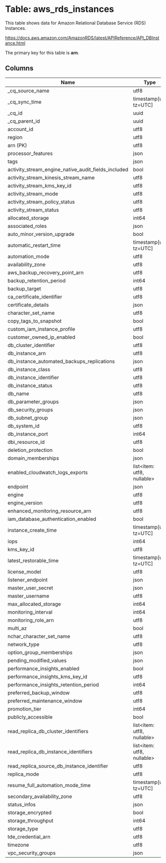 # Table: aws_rds_instances

This table shows data for Amazon Relational Database Service (RDS) Instances.

https://docs.aws.amazon.com/AmazonRDS/latest/APIReference/API_DBInstance.html

The primary key for this table is **arn**.

## Columns

| Name          | Type          |
| ------------- | ------------- |
|_cq_source_name|utf8|
|_cq_sync_time|timestamp[us, tz=UTC]|
|_cq_id|uuid|
|_cq_parent_id|uuid|
|account_id|utf8|
|region|utf8|
|arn (PK)|utf8|
|processor_features|json|
|tags|json|
|activity_stream_engine_native_audit_fields_included|bool|
|activity_stream_kinesis_stream_name|utf8|
|activity_stream_kms_key_id|utf8|
|activity_stream_mode|utf8|
|activity_stream_policy_status|utf8|
|activity_stream_status|utf8|
|allocated_storage|int64|
|associated_roles|json|
|auto_minor_version_upgrade|bool|
|automatic_restart_time|timestamp[us, tz=UTC]|
|automation_mode|utf8|
|availability_zone|utf8|
|aws_backup_recovery_point_arn|utf8|
|backup_retention_period|int64|
|backup_target|utf8|
|ca_certificate_identifier|utf8|
|certificate_details|json|
|character_set_name|utf8|
|copy_tags_to_snapshot|bool|
|custom_iam_instance_profile|utf8|
|customer_owned_ip_enabled|bool|
|db_cluster_identifier|utf8|
|db_instance_arn|utf8|
|db_instance_automated_backups_replications|json|
|db_instance_class|utf8|
|db_instance_identifier|utf8|
|db_instance_status|utf8|
|db_name|utf8|
|db_parameter_groups|json|
|db_security_groups|json|
|db_subnet_group|json|
|db_system_id|utf8|
|db_instance_port|int64|
|dbi_resource_id|utf8|
|deletion_protection|bool|
|domain_memberships|json|
|enabled_cloudwatch_logs_exports|list<item: utf8, nullable>|
|endpoint|json|
|engine|utf8|
|engine_version|utf8|
|enhanced_monitoring_resource_arn|utf8|
|iam_database_authentication_enabled|bool|
|instance_create_time|timestamp[us, tz=UTC]|
|iops|int64|
|kms_key_id|utf8|
|latest_restorable_time|timestamp[us, tz=UTC]|
|license_model|utf8|
|listener_endpoint|json|
|master_user_secret|json|
|master_username|utf8|
|max_allocated_storage|int64|
|monitoring_interval|int64|
|monitoring_role_arn|utf8|
|multi_az|bool|
|nchar_character_set_name|utf8|
|network_type|utf8|
|option_group_memberships|json|
|pending_modified_values|json|
|performance_insights_enabled|bool|
|performance_insights_kms_key_id|utf8|
|performance_insights_retention_period|int64|
|preferred_backup_window|utf8|
|preferred_maintenance_window|utf8|
|promotion_tier|int64|
|publicly_accessible|bool|
|read_replica_db_cluster_identifiers|list<item: utf8, nullable>|
|read_replica_db_instance_identifiers|list<item: utf8, nullable>|
|read_replica_source_db_instance_identifier|utf8|
|replica_mode|utf8|
|resume_full_automation_mode_time|timestamp[us, tz=UTC]|
|secondary_availability_zone|utf8|
|status_infos|json|
|storage_encrypted|bool|
|storage_throughput|int64|
|storage_type|utf8|
|tde_credential_arn|utf8|
|timezone|utf8|
|vpc_security_groups|json|